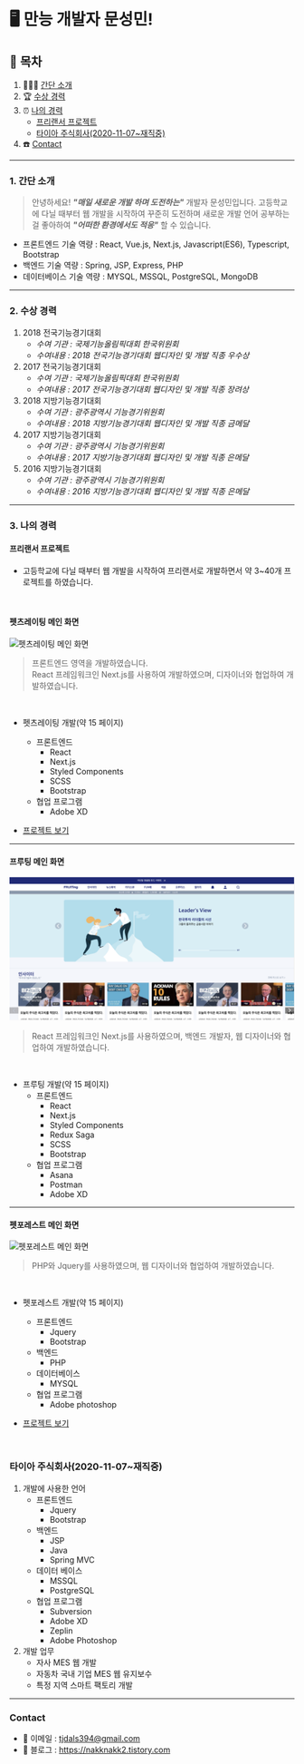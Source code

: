 # **🖥️ 만능 개발자 문성민!**


## 📜 목차
1. 👨🏻‍💻 [간단 소개](#1-간단-소개)
2. 🏆 [수상 경력](#2-수상-경력)
3. ⏰ [나의 경력](#3-나의-경력)
    - [프리랜서 프로젝트](#프리랜서-프로젝트)
    - [타이아 주식회사(2020-11-07~재직중)](#타이아-주식회사2020-11-07재직중)
4. ☎️ [Contact](#contact)

---

### 1. 간단 소개

> 안녕하세요! ***"매일 새로운 개발 하며 도전하는"*** 개발자 문성민입니다.
> 고등학교에 다닐 때부터 웹 개발을 시작하여 꾸준히 도전하며 새로운 개발 언어 공부하는 걸 좋아하여 ***"어떠한 환경에서도 적응"*** 할 수 있습니다.   

- 프론트엔드 기술 역량 : React, Vue.js, Next.js, Javascript(ES6), Typescript, Bootstrap
- 백엔드 기술 역량 : Spring, JSP, Express, PHP
- 데이터베이스 기술 역량 : MYSQL, MSSQL, PostgreSQL, MongoDB

---

### 2. 수상 경력

1. 2018 전국기능경기대회
    - *수여 기관 : 국제기능올림픽대회 한국위원회*
    - *수여내용 : 2018 전국기능경기대회 웹디자인 및 개발 직종 우수상*
2. 2017 전국기능경기대회
    - *수여 기관 : 국제기능올림픽대회 한국위원회*
    - *수여내용 : 2017 전국기능경기대회 웹디자인 및 개발 직종 장려상*
3. 2018 지방기능경기대회
    - *수여 기관 : 광주광역시 기능경기위원회*
    - *수여내용 : 2018 지방기능경기대회 웹디자인 및 개발 직종 금메달*
4. 2017 지방기능경기대회
    - *수여 기관 : 광주광역시 기능경기위원회*
    - *수여내용 : 2017 지방기능경기대회 웹디자인 및 개발 직종 은메달*
5. 2016 지방기능경기대회
    - *수여 기관 : 광주광역시 기능경기위원회*
    - *수여내용 : 2016 지방기능경기대회 웹디자인 및 개발 직종 은메달*

---

### 3. 나의 경력

#### 프리랜서 프로젝트

- 고등학교에 다닐 때부터 웹 개발을 시작하여 프리랜서로 개발하면서 약 3~40개 프로젝트를 하였습니다. 

<br />

#### 펫츠레이팅 메인 화면

<img  src="images/gif/petsratings/petsratings_gif.gif" alt="펫츠레이팅 메인 화면" />

> 프론트엔드 영역을 개발하였습니다.  
> React 프레임워크인 Next.js를 사용하여 개발하였으며, 디자이너와 협업하여 개발하였습니다.

<br />

- 펫츠레이팅 개발(약 15 페이지)
    - 프론트엔드
      - React
      - Next.js
      - Styled Components
      - SCSS
      - Bootstrap 
    - 협업 프로그램
      - Adobe XD

- [프로젝트 보기](/portfolio/petsratings/README.md)

---

#### 프루팅 메인 화면

<img  src="images/fruiting/fruiting_main.png" alt="프루팅 메인 화면" />

> React 프레임워크인 Next.js를 사용하였으며, 백엔드 개발자, 웹 디자이너와 협업하여 개발하였습니다.

<br />

- 프루팅 개발(약 15 페이지)
    - 프론트엔드
      - React
      - Next.js
      - Styled Components
      - Redux Saga
      - SCSS
      - Bootstrap 
    - 협업 프로그램
      - Asana
      - Postman
      - Adobe XD

---

#### 펫포레스트 메인 화면

<img  src="images/petforest/petforest_main.png" alt="펫포레스트 메인 화면" />

> PHP와 Jquery를 사용하였으며, 웹 디자이너와 협업하여 개발하였습니다.

<br />

- 펫포레스트 개발(약 15 페이지)
    - 프론트엔드
      - Jquery
      - Bootstrap
    - 백엔드
      - PHP
    - 데이터베이스
      - MYSQL
    - 협업 프로그램
      - Adobe photoshop

- [프로젝트 보기](https://www.petforest.co.kr/)

<br />

### 타이아 주식회사(2020-11-07~재직중)

1. 개발에 사용한 언어
    - 프론트엔드
      - Jquery
      - Bootstrap
    - 백엔드
      - JSP
      - Java
      - Spring MVC
    - 데이터 베이스
      - MSSQL
      - PostgreSQL
    - 협업 프로그램
      - Subversion
      - Adobe XD
      - Zeplin
      - Adobe Photoshop
2. 개발 업무
    - 자사 MES 웹 개발
    - 자동차 국내 기업 MES 웹 유지보수
    - 특정 지역 스마트 팩토리 개발

---

### Contact
- 📧 이메일 : tjdals394@gmail.com
- 📘 블로그 : https://nakknakk2.tistory.com